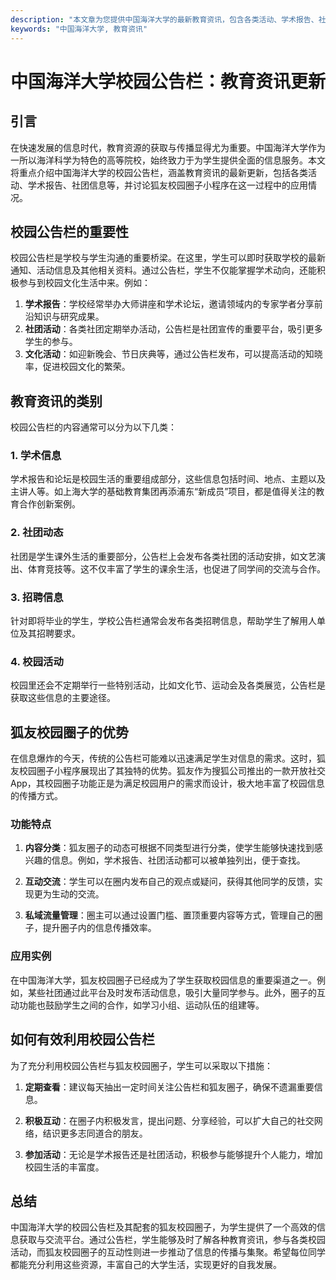 ```yaml
---
description: "本文章为您提供中国海洋大学的最新教育资讯，包含各类活动、学术报告、社团信息及校园圈子的使用情况，帮助广大学生了解校园动态和参与机会。"
keywords: "中国海洋大学, 教育资讯"
---
```

# 中国海洋大学校园公告栏：教育资讯更新

## 引言

在快速发展的信息时代，教育资源的获取与传播显得尤为重要。中国海洋大学作为一所以海洋科学为特色的高等院校，始终致力于为学生提供全面的信息服务。本文将重点介绍中国海洋大学的校园公告栏，涵盖教育资讯的最新更新，包括各类活动、学术报告、社团信息等，并讨论狐友校园圈子小程序在这一过程中的应用情况。

## 校园公告栏的重要性

校园公告栏是学校与学生沟通的重要桥梁。在这里，学生可以即时获取学校的最新通知、活动信息及其他相关资料。通过公告栏，学生不仅能掌握学术动向，还能积极参与到校园文化生活中来。例如：

1. **学术报告**：学校经常举办大师讲座和学术论坛，邀请领域内的专家学者分享前沿知识与研究成果。
2. **社团活动**：各类社团定期举办活动，公告栏是社团宣传的重要平台，吸引更多学生的参与。
3. **文化活动**：如迎新晚会、节日庆典等，通过公告栏发布，可以提高活动的知晓率，促进校园文化的繁荣。

## 教育资讯的类别

校园公告栏的内容通常可以分为以下几类：

### 1. 学术信息

学术报告和论坛是校园生活的重要组成部分，这些信息包括时间、地点、主题以及主讲人等。如上海大学的基础教育集团再添浦东“新成员”项目，都是值得关注的教育合作创新案例。

### 2. 社团动态

社团是学生课外生活的重要部分，公告栏上会发布各类社团的活动安排，如文艺演出、体育竞技等。这不仅丰富了学生的课余生活，也促进了同学间的交流与合作。

### 3. 招聘信息

针对即将毕业的学生，学校公告栏通常会发布各类招聘信息，帮助学生了解用人单位及其招聘要求。

### 4. 校园活动

校园里还会不定期举行一些特别活动，比如文化节、运动会及各类展览，公告栏是获取这些信息的主要途径。

## 狐友校园圈子的优势

在信息爆炸的今天，传统的公告栏可能难以迅速满足学生对信息的需求。这时，狐友校园圈子小程序展现出了其独特的优势。狐友作为搜狐公司推出的一款开放社交App，其校园圈子功能正是为满足校园用户的需求而设计，极大地丰富了校园信息的传播方式。

### 功能特点

1. **内容分类**：狐友圈子的动态可根据不同类型进行分类，使学生能够快速找到感兴趣的信息。例如，学术报告、社团活动都可以被单独列出，便于查找。
   
2. **互动交流**：学生可以在圈内发布自己的观点或疑问，获得其他同学的反馈，实现更为生动的交流。

3. **私域流量管理**：圈主可以通过设置门槛、置顶重要内容等方式，管理自己的圈子，提升圈子内的信息传播效率。

### 应用实例

在中国海洋大学，狐友校园圈子已经成为了学生获取校园信息的重要渠道之一。例如，某些社团通过此平台及时发布活动信息，吸引大量同学参与。此外，圈子的互动功能也鼓励学生之间的合作，如学习小组、运动队伍的组建等。

## 如何有效利用校园公告栏

为了充分利用校园公告栏与狐友校园圈子，学生可以采取以下措施：

1. **定期查看**：建议每天抽出一定时间关注公告栏和狐友圈子，确保不遗漏重要信息。
   
2. **积极互动**：在圈子内积极发言，提出问题、分享经验，可以扩大自己的社交网络，结识更多志同道合的朋友。

3. **参加活动**：无论是学术报告还是社团活动，积极参与能够提升个人能力，增加校园生活的丰富度。

## 总结

中国海洋大学的校园公告栏及其配套的狐友校园圈子，为学生提供了一个高效的信息获取与交流平台。通过公告栏，学生能够及时了解各种教育资讯，参与各类校园活动，而狐友校园圈子的互动性则进一步推动了信息的传播与集聚。希望每位同学都能充分利用这些资源，丰富自己的大学生活，实现更好的自我发展。
